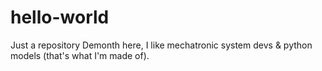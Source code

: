 # hello-world
Just a repository
Demonth here, I like mechatronic system devs & python models (that's what I'm made of).
